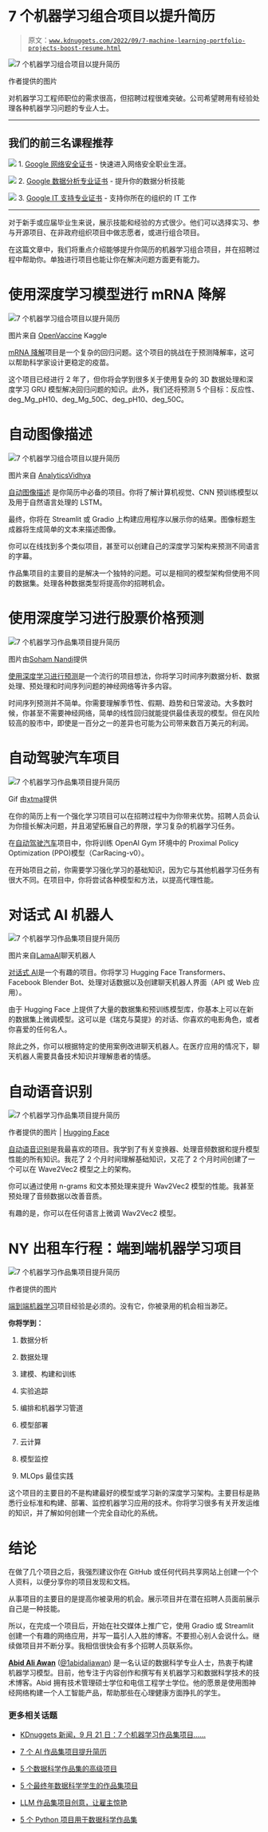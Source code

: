 # 7 个机器学习组合项目以提升简历

> 原文：[`www.kdnuggets.com/2022/09/7-machine-learning-portfolio-projects-boost-resume.html`](https://www.kdnuggets.com/2022/09/7-machine-learning-portfolio-projects-boost-resume.html)

![7 个机器学习组合项目以提升简历](img/e464fab29f696ef82fc8c1b64e4a3f43.png)

作者提供的图片

对机器学习工程师职位的需求很高，但招聘过程很难突破。公司希望聘用有经验处理各种机器学习问题的专业人士。

* * *

## 我们的前三名课程推荐

![](img/0244c01ba9267c002ef39d4907e0b8fb.png) 1\. [Google 网络安全证书](https://www.kdnuggets.com/google-cybersecurity) - 快速进入网络安全职业生涯。

![](img/e225c49c3c91745821c8c0368bf04711.png) 2\. [Google 数据分析专业证书](https://www.kdnuggets.com/google-data-analytics) - 提升你的数据分析技能

![](img/0244c01ba9267c002ef39d4907e0b8fb.png) 3\. [Google IT 支持专业证书](https://www.kdnuggets.com/google-itsupport) - 支持你所在的组织的 IT 工作

* * *

对于新手或应届毕业生来说，展示技能和经验的方式很少。他们可以选择实习、参与开源项目、在非政府组织项目中做志愿者，或进行组合项目。

在这篇文章中，我们将重点介绍能够提升你简历的机器学习组合项目，并在招聘过程中帮助你。单独进行项目也能让你在解决问题方面更有能力。

# 使用深度学习模型进行 mRNA 降解

![7 个机器学习组合项目以提升简历](img/266fa66ec9548d899d310bc730c27340.png)

图片来自 [OpenVaccine](https://www.kaggle.com/competitions/stanford-covid-vaccine/overview) Kaggle

[mRNA 降解](https://pub.towardsai.net/deep-learning-model-to-predict-mrna-degradation-1533a7f32ad4)项目是一个复杂的回归问题。这个项目的挑战在于预测降解率，这可以帮助科学家设计更稳定的疫苗。

这个项目已经进行 2 年了，但你将会学到很多关于使用复杂的 3D 数据处理和深度学习 GRU 模型解决回归问题的知识。此外，我们还将预测 5 个目标：反应性、deg_Mg_pH10、deg_Mg_50C、deg_pH10、deg_50C。

# 自动图像描述

![7 个机器学习组合项目以提升简历](img/5a483619c8e3118b7827a0d14e12880e.png)

图片来自 [AnalyticsVidhya](https://www.analyticsvidhya.com/blog/2018/04/solving-an-image-captioning-task-using-deep-learning/)

[自动图像描述](https://www.analyticsvidhya.com/blog/2018/04/solving-an-image-captioning-task-using-deep-learning/) 是你简历中必备的项目。你将了解计算机视觉、CNN 预训练模型以及用于自然语言处理的 LSTM。

最终，你将在 Streamlit 或 Gradio 上构建应用程序以展示你的结果。图像标题生成器将生成简单的文本来描述图像。

你可以在线找到多个类似项目，甚至可以创建自己的深度学习架构来预测不同语言的字幕。

作品集项目的主要目的是解决一个独特的问题。可以是相同的模型架构但使用不同的数据集。处理各种数据类型将提高你的招聘机会。

# 使用深度学习进行股票价格预测

![7 个机器学习作品集项目提升简历](img/12497c09925f191bf3d0d01e8d90233f.png)

图片由[Soham Nandi](https://medium.com/nerd-for-tech/stock-market-analysis-and-forecasting-using-deep-learning-f75052e81301)提供

[使用深度学习进行预测](https://medium.com/nerd-for-tech/stock-market-analysis-and-forecasting-using-deep-learning-f75052e81301)是一个流行的项目想法，你将学习时间序列数据分析、数据处理、预处理和时间序列问题的神经网络等许多内容。

时间序列预测并不简单。你需要理解季节性、假期、趋势和日常波动。大多数时候，你甚至不需要神经网络，简单的线性回归就能提供最佳表现的模型。但在风险较高的股市中，即使是一百分之一的差异也可能为公司带来数百万美元的利润。

# 自动驾驶汽车项目

![7 个机器学习作品集项目提升简历](img/1d5bcb55b7c811bc8210fffffd60167e.png)

Gif 由[xtma](https://github.com/xtma/pytorch_car_caring)提供

在你的简历上有一个强化学习项目可以在招聘过程中为你带来优势。招聘人员会认为你擅长解决问题，并且渴望拓展自己的界限，学习复杂的机器学习任务。

在[自动驾驶汽车](https://github.com/xtma/pytorch_car_caring)项目中，你将训练 OpenAI Gym 环境中的 Proximal Policy Optimization (PPO)模型（CarRacing-v0）。

在开始项目之前，你需要学习强化学习的基础知识，因为它与其他机器学习任务有很大不同。在项目中，你将尝试各种模型和方法，以提高代理性能。

# 对话式 AI 机器人

![7 个机器学习作品集项目提升简历](img/bca9a2086eeb14b3c189d41736adc691.png)

图片来自[LamaAl](https://huggingface.co/spaces/LamaAl/chatbot)聊天机器人

[对话式 AI](https://hackernoon.com/how-to-build-a-conversational-ai-bot-using-blenderbot)是一个有趣的项目。你将学习 Hugging Face Transformers、Facebook Blender Bot、处理对话数据以及创建聊天机器人界面（API 或 Web 应用）。

由于 Hugging Face 上提供了大量的数据集和预训练模型库，你基本上可以在新的数据集上微调模型。这可以是《瑞克与莫提》的对话、你喜欢的电影角色，或者你喜爱的任何名人。

除此之外，你可以根据特定的使用案例改进聊天机器人。在医疗应用的情况下，聊天机器人需要具备技术知识并理解患者的情感。

# 自动语音识别

![7 个机器学习作品集项目提升简历](img/52d8a338f7ebb5949554244eb909e56a.png)

作者提供的图片 | [Hugging Face](https://huggingface.co/kingabzpro/wav2vec2-large-xls-r-300m-Urdu)

[自动语音识别](https://huggingface.co/blog/fine-tune-xlsr-wav2vec2)是我最喜欢的项目。我学到了有关变换器、处理音频数据和提升模型性能的所有知识。我花了 2 个月时间理解基础知识，又花了 2 个月时间创建了一个可以在 Wave2Vec2 模型之上的架构。

你可以通过使用 n-grams 和文本预处理来提升 Wav2Vec2 模型的性能。我甚至预处理了音频数据以改善音质。

有趣的是，你可以在任何语言上微调 Wav2Vec2 模型。

# NY 出租车行程：端到端机器学习项目

![7 个机器学习作品集项目提升简历](img/f7ede2c7eb1bc18144e796206464794e.png)

作者提供的图片

[端到端机器学习](https://github.com/DataTalksClub/mlops-zoomcamp)项目经验是必须的。没有它，你被录用的机会相当渺茫。

**你将学到：**

1.  数据分析

1.  数据处理

1.  建模、构建和训练

1.  实验追踪

1.  编排和机器学习管道

1.  模型部署

1.  云计算

1.  模型监控

1.  MLOps 最佳实践

这个项目的主要目的不是构建最好的模型或学习新的深度学习架构。主要目标是熟悉行业标准和构建、部署、监控机器学习应用的技术。你将学习很多有关开发运维的知识，并了解如何创建一个完全自动化的系统。

# 结论

在做了几个项目之后，我强烈建议你在 GitHub 或任何代码共享网站上创建一个个人资料，以便分享你的项目发现和文档。

从事项目的主要目的是提高你被录用的机会。展示项目并在潜在招聘人员面前展示自己是一种技能。

所以，在完成一个项目后，开始在社交媒体上推广它，使用 Gradio 或 Streamlit 创建一个有趣的网络应用，并写一篇引人入胜的博客。不要担心别人会说什么。继续做项目并不断分享。我相信很快会有多个招聘人员联系你。

**[Abid Ali Awan](https://www.polywork.com/kingabzpro)** ([@1abidaliawan](https://twitter.com/1abidaliawan)) 是一名认证的数据科学专业人士，热衷于构建机器学习模型。目前，他专注于内容创作和撰写有关机器学习和数据科学技术的技术博客。Abid 拥有技术管理硕士学位和电信工程学士学位。他的愿景是使用图神经网络构建一个人工智能产品，帮助那些在心理健康方面挣扎的学生。

### 更多相关话题

+   [KDnuggets 新闻，9 月 21 日：7 个机器学习作品集项目……](https://www.kdnuggets.com/2022/n37.html)

+   [7 个 AI 作品集项目提升简历](https://www.kdnuggets.com/7-ai-portfolio-projects-to-boost-the-resume)

+   [5 个数据科学作品集的高级项目](https://www.kdnuggets.com/2023/03/5-advance-projects-data-science-portfolio.html)

+   [5 个最终年数据科学学生的作品集项目](https://www.kdnuggets.com/5-portfolio-projects-for-final-year-data-science-students)

+   [LLM 作品集项目创意，让雇主惊艳](https://www.kdnuggets.com/llm-portfolio-projects-ideas-to-wow-employers)

+   [5 个 Python 项目用于数据科学作品集](https://www.kdnuggets.com/2022/12/5-python-projects-data-science-portfolio.html)
